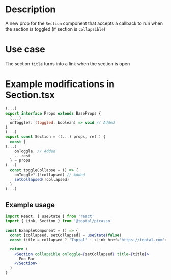 # Description

A new prop for the `Section` component that accepts a callback to run when the section is toggled (if section is `collapsible`)

# Use case

The section `title` turns into a link when the section is open

# Example modifications in Section.tsx

```jsx
(...)
export interface Props extends BaseProps {
  (...)
  onToggle?: (toggled: boolean) => void // Added
}
(...)
export const Section = ((...) props, ref ) {
  const {
(...)
    onToggle, // Added
    ...rest
  } = props
(...)
  const toggleCollapse = () => {
    onToggle?.(!collapsed) // Added
    setCollapsed(!collapsed)
  }
(...)
```

## Example usage

```jsx
import React, { useState } from 'react'
import { Link, Section } from '@toptal/picasso'

const ExampleComponent = () => {
  const [collapsed, setCollapsed] = useState(false)
  const title = collapsed ? 'Toptal' : <Link href='https://toptal.com'>Toptal</Link>

  return (
    <Section collapsible onToggle={setCollapsed} title={title}>
      Foo Bar
    </Section>
  )
}
```
